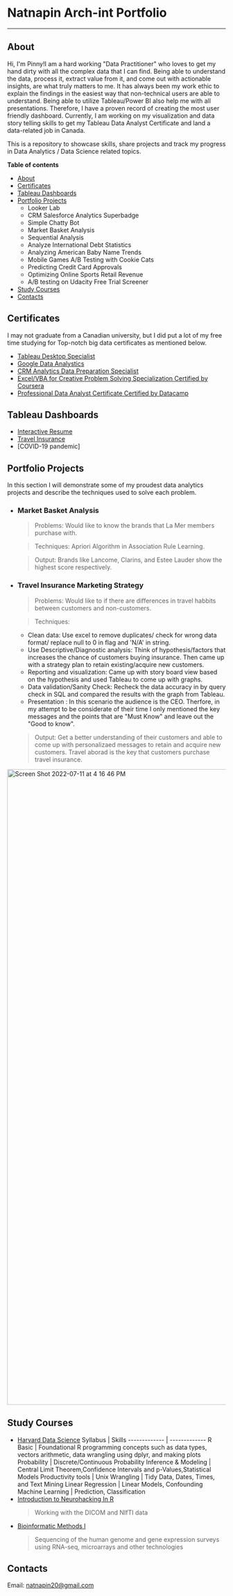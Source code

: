# Natnapin Arch-int Portfolio <a name="TOP"></a>
---

## About <a name="about"></a> 
Hi, I'm Pinny!I am a hard working "Data Practitioner" who loves to get my hand dirty with all the complex data that I can find. Being able to understand the data, process it, extract value from it, and come out with actionable insights, are what truly matters to me. It has always been my work ethic to explain the findings in the easiest way that non-technical users are able to understand. Being able to utilize Tableau/Power BI also help me with all presentations. Therefore, I have a proven record of creating the most user friendly dashboard. Currently, I am working on my visualization and data story telling skills to get my Tableau Data Analyst Certificate and land a data-related job in Canada. 

This is a repository to showcase skills, share projects and track my progress in Data Analytics / Data Science related topics.

**Table of contents**
  * [About](#about)
  * [Certificates](#certificates)
  * [Tableau Dashboards](#tableau-vizzes)
  * [Portfolio Projects](#portfolio-project)
    * Looker Lab
    * CRM Salesforce Analytics Superbadge
    * Simple Chatty Bot
    * Market Basket Analysis
    * Sequential Analysis
    * Analyze International Debt Statistics
    * Analyzing American Baby Name Trends
    * Mobile Games A/B Testing with Cookie Cats
    * Predicting Credit Card Approvals
    * Optimizing Online Sports Retail Revenue
    * A/B testing on Udacity Free Trial Screener
  * [Study Courses](#study-courses)
  * [Contacts](#contact)

## Certificates <a name="certificates"></a>    
I may not graduate from a Canadian university, but I did put a lot of my free time studying for Top-notch big data certificates as mentioned below.  
 * [Tableau Desktop Specialist](https://www.credly.com/badges/b4d09a7b-5b61-4af2-80e5-e736ece7017b/public_url)
 * [Google Data Analystics](https://www.credly.com/badges/d25963e3-104a-43f0-84d1-7ddb968a730a/public_url)
 * [CRM Analytics Data Preparation Specialist](https://trailblazer.me/id/narchint)
 * [Excel/VBA for Creative Problem Solving Specialization Certified by Coursera](https://coursera.org/share/e247bf2671fbbdd021ee038beacb0e39)
 * [Professional Data Analyst Certificate Certified by Datacamp](https://www.datacamp.com/profile/ff42f37a281ac8f626672ca1f284e2b0)

## Tableau Dashboards <a name="tableau-vizzes"></a>   
 * [Interactive Resume](https://public.tableau.com/app/profile/natnapin.arch.int/viz/NATNAPIN-INTERACTIVERESUME/Dashboard13)
 * [Travel Insurance](https://public.tableau.com/app/profile/natnapin.arch.int/viz/TravelInsuranceCaseStudy_16572178406760/Story1)
 * [COVID-19 pandemic]

 
## Portfolio Projects <a name="portfolio-project"></a> 
In this section I will demonstrate some of my proudest data analytics projects and describe the techniques used to solve each problem.
 * ### Market Basket Analysis 
   > Problems: Would like to know the brands that La Mer members purchase with.
   
   > Techniques: Apriori Algorithm in Association Rule Learning.
   
   > Output: Brands like Lancome, Clarins, and Estee Lauder show the highest score respectively. 
 * ### Travel Insurance Marketing Strategy 
   > Problems: Would like to if there are differences in travel habbits between customers and non-customers. 
   
   > Techniques: 
      * Clean data:  Use excel to remove duplicates/ check for wrong data format/ replace null to 0 in flag and 'N/A' in string. 
      * Use Descriptive/Diagnostic analysis: Think of hypothesis/factors that increases the chance of customers buying insurance. Then came up with a strategy plan to retain existing/acquire new customers. 
      * Reporting and visualization: Came up with story board view based on the hypothesis and used Tableau to come up with graphs. 
      * Data validation/Sanity Check: Recheck the data accuracy in by query check in SQL and compared the results with the graph from Tableau. 
      * Presentation : In this scenario the audience is the CEO. Therfore, in my attempt to be considerate of their time I only mentioned the key messages and the points that are "Must Know" and leave out the "Good to know". 
      
   > Output: Get a better understanding of their customers and able to come up with personalizaed messages to retain and acquire new customers. Travel aborad is the key that customers purchase travel insurance.   
   
 <img width="1461" alt="Screen Shot 2022-07-11 at 4 16 46 PM" src="https://user-images.githubusercontent.com/41849266/178350645-733c7238-0db6-438b-a04f-55e900a3d9ee.png">
 
## Study Courses <a name="study-courses"></a> 
 * [Harvard Data Science](https://courses.edx.org/certificates/763db212457541059ef1c96e770e9572)
   Syllabus | Skills 
   ------------- | -------------
   R Basic  | Foundational R programming concepts such as data types, vectors arithmetic, data wrangling using dplyr, and making plots
   Probability | Discrete/Continuous Probability
   Inference & Modeling | Central Limit Theorem,Confidence Intervals and p-Values,Statistical Models
   Productivity tools | Unix
   Wrangling | Tidy Data, Dates, Times, and Text Mining
   Linear Regression | Linear Models, Confounding
   Machine Learning | Prediction, Classification
 * [Introduction to Neurohacking In R](https://coursera.org/share/cc6f39501d6e1abe035f6256415d76f5)
   > Working with the DICOM and NIfTI data 
 * [Bioinformatic Methods I](https://coursera.org/share/f340bfa01225601624320946c52811a6)
   > Sequencing of the human genome and gene expression surveys using RNA-seq, microarrays and other technologies 
## Contacts <a name="contact"></a>    
Email: natnapin20@gmail.com
